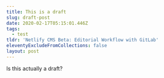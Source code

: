 ```yaml
---
title: This is a draft
slug: draft-post
date: 2020-02-17T05:15:01.446Z
tags:
  - test
tldr: 'Netlify CMS Beta: Editorial Workflow with GitLab'
eleventyExcludeFromCollections: false
layout: post
---
```

Is this actually a draft?
